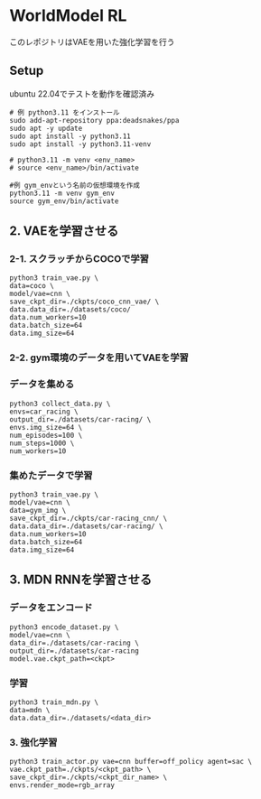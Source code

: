 # WorldModel RL
このレポジトリはVAEを用いた強化学習を行う

## Setup
ubuntu 22.04でテストを動作を確認済み

``` shell
# 例 python3.11 をインストール
sudo add-apt-repository ppa:deadsnakes/ppa
sudo apt -y update
sudo apt install -y python3.11
sudo apt install -y python3.11-venv
```

```shell
# python3.11 -m venv <env_name>
# source <env_name>/bin/activate

#例 gym_envという名前の仮想環境を作成
python3.11 -m venv gym_env
source gym_env/bin/activate
```

## 2. VAEを学習させる

### 2-1. スクラッチからCOCOで学習
```shell
python3 train_vae.py \
data=coco \
model/vae=cnn \
save_ckpt_dir=./ckpts/coco_cnn_vae/ \
data.data_dir=./datasets/coco/ 
data.num_workers=10 
data.batch_size=64
data.img_size=64
```

### 2-2. gym環境のデータを用いてVAEを学習

### データを集める
```shell
python3 collect_data.py \
envs=car_racing \
output_dir=./datasets/car-racing/ \
envs.img_size=64 \
num_episodes=100 \
num_steps=1000 \
num_workers=10 
```

### 集めたデータで学習
```shell
python3 train_vae.py \
model/vae=cnn \
data=gym_img \
save_ckpt_dir=./ckpts/car-racing_cnn/ \
data.data_dir=./datasets/car-racing/ \
data.num_workers=10 
data.batch_size=64
data.img_size=64
```

## 3. MDN RNNを学習させる

### データをエンコード
```shell
python3 encode_dataset.py \
model/vae=cnn \
data_dir=./datasets/car-racing \
output_dir=./datasets/car-racing 
model.vae.ckpt_path=<ckpt>
```

### 学習
```shell
python3 train_mdn.py \
data=mdn \
data.data_dir=./datasets/<data_dir>
```



### 3. 強化学習
```shell
python3 train_actor.py vae=cnn buffer=off_policy agent=sac \
vae.ckpt_path=./ckpts/<ckpt_path> \
save_ckpt_dir=./ckpts/<ckpt_dir_name> \
envs.render_mode=rgb_array
```